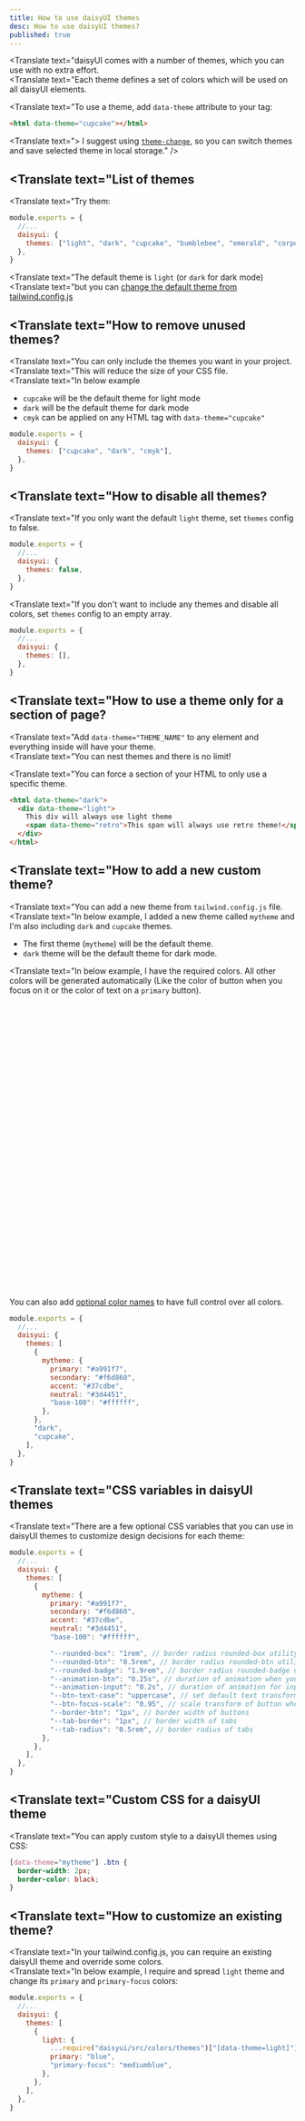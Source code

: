 ```yaml
---
title: How to use daisyUI themes
desc: How to use daisyUI themes?
published: true
---
```


<script>
  import ThemeChange from "@components/ThemeChange.svelte"
  import Translate from "@components/Translate.svelte"
</script>

<Translate text="daisyUI comes with a number of themes, which you can use with no extra effort.  
<Translate text="Each theme defines a set of colors which will be used on all daisyUI elements.

<Translate text="To use a theme, add <code>data-theme</code> attribute to your <code><html></code> tag:

```html
<html data-theme="cupcake"></html>
```

<Translate text="> I suggest using <a href="https://github.com/saadeghi/theme-change"><code>theme-change</code></a>, so you can switch themes and save selected theme in local storage." />

## <Translate text="List of themes

<Translate text="Try them: <ThemeChange dropdownClasses="not-prose" btnClasses="btn-sm inline-flex gap-2" contentClasses="mt-10 border border-base-content border-opacity-5" />

```js
module.exports = {
  //...
  daisyui: {
    themes: ["light", "dark", "cupcake", "bumblebee", "emerald", "corporate", "synthwave", "retro", "cyberpunk", "valentine", "halloween", "garden", "forest", "aqua", "lofi", "pastel", "fantasy", "wireframe", "black", "luxury", "dracula", "cmyk", "autumn", "business", "acid", "lemonade", "night", "coffee", "winter"],
  },
}
```

<Translate text="The default theme is `light` (or `dark` for dark mode)  
<Translate text="but you can [change the default theme from tailwind.config.js](https://daisyui.com/docs/config)

## <Translate text="How to remove unused themes?

<Translate text="You can only include the themes you want in your project.  
<Translate text="This will reduce the size of your CSS file.  
<Translate text="In below example

- `cupcake` will be the default theme for light mode
- `dark` will be the default theme for dark mode
- `cmyk` can be applied on any HTML tag with `data-theme="cupcake"`

```js
module.exports = {
  daisyui: {
    themes: ["cupcake", "dark", "cmyk"],
  },
}
```

## <Translate text="How to disable all themes?

<Translate text="If you only want the default `light` theme, set `themes` config to false.

```js
module.exports = {
  //...
  daisyui: {
    themes: false,
  },
}
```

<Translate text="If you don't want to include any themes and disable all colors, set `themes` config to an empty array.

```js
module.exports = {
  //...
  daisyui: {
    themes: [],
  },
}
```

## <Translate text="How to use a theme only for a section of page?

<Translate text="Add `data-theme="THEME_NAME"` to any element and everything inside will have your theme.  
<Translate text="You can nest themes and there is no limit!

<Translate text="You can force a section of your HTML to only use a specific theme.

```html
<html data-theme="dark">
  <div data-theme="light">
    This div will always use light theme
    <span data-theme="retro">This span will always use retro theme!</span>
  </div>
</html>
```

## <Translate text="How to add a new custom theme?

<Translate text="You can add a new theme from `tailwind.config.js` file.  
<Translate text="In below example, I added a new theme called `mytheme` and I'm also including `dark` and `cupcake` themes.

- The first theme (`mytheme`) will be the default theme.
- `dark` theme will be the default theme for dark mode.

<Translate text="In below example, I have the required colors. All other colors will be generated automatically (Like the color of button when you focus on it or the color of text on a `primary` button).

<div class="alert alert-info text-sm mb-2 max-w-3xl not-prose">
  <div>
    <svg xmlns="http://www.w3.org/2000/svg" fill="none" viewBox="0 0 24 24" class="stroke-info-content flex-shrink-0 w-6 h-6"><path stroke-linecap="round" stroke-linejoin="round" stroke-width="2" d="M13 16h-1v-4h-1m1-4h.01M21 12a9 9 0 11-18 0 9 9 0 0118 0z"></path></svg>
    <p>
      You can also add <a href="/docs/colors" class="link">optional color names</a> to have full control over all colors.
    </p>
  </div>
</div>

```js
module.exports = {
  //...
  daisyui: {
    themes: [
      {
        mytheme: {
          primary: "#a991f7",
          secondary: "#f6d860",
          accent: "#37cdbe",
          neutral: "#3d4451",
          "base-100": "#ffffff",
        },
      },
      "dark",
      "cupcake",
    ],
  },
}
```

## <Translate text="CSS variables in daisyUI themes

<Translate text="There are a few optional CSS variables that you can use in daisyUI themes to customize design decisions for each theme:

```js
module.exports = {
  //...
  daisyui: {
    themes: [
      {
        mytheme: {
          primary: "#a991f7",
          secondary: "#f6d860",
          accent: "#37cdbe",
          neutral: "#3d4451",
          "base-100": "#ffffff",

          "--rounded-box": "1rem", // border radius rounded-box utility class, used in card and other large boxes
          "--rounded-btn": "0.5rem", // border radius rounded-btn utility class, used in buttons and similar element
          "--rounded-badge": "1.9rem", // border radius rounded-badge utility class, used in badges and similar
          "--animation-btn": "0.25s", // duration of animation when you click on button
          "--animation-input": "0.2s", // duration of animation for inputs like checkbox, toggle, radio, etc
          "--btn-text-case": "uppercase", // set default text transform for buttons
          "--btn-focus-scale": "0.95", // scale transform of button when you focus on it
          "--border-btn": "1px", // border width of buttons
          "--tab-border": "1px", // border width of tabs
          "--tab-radius": "0.5rem", // border radius of tabs
        },
      },
    ],
  },
}
```

## <Translate text="Custom CSS for a daisyUI theme

<Translate text="You can apply custom style to a daisyUI themes using CSS:

```css
[data-theme="mytheme"] .btn {
  border-width: 2px;
  border-color: black;
}
```

## <Translate text="How to customize an existing theme?

<Translate text="In your tailwind.config.js, you can require an existing daisyUI theme and override some colors.  
<Translate text="In below example, I require and spread `light` theme and change its `primary` and `primary-focus` colors:

```js
module.exports = {
  //...
  daisyui: {
    themes: [
      {
        light: {
          ...require("daisyui/src/colors/themes")["[data-theme=light]"],
          primary: "blue",
          "primary-focus": "mediumblue",
        },
      },
    ],
  },
}
```
